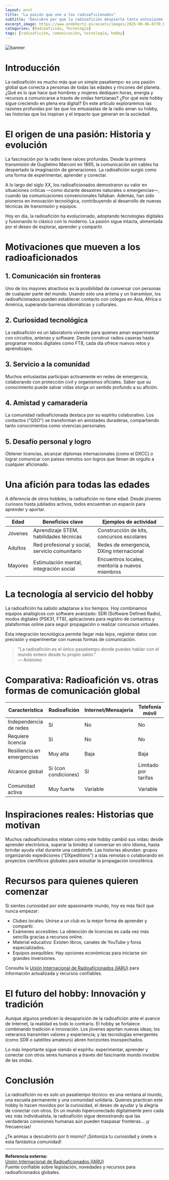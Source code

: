 ```yaml
---
layout: post
title: "La pasión que une a los radioaficionados"
subtitle: "Descubre por qué la radioafición despierta tanto entusiasmo y une a personas en todo el mundo"
excerpt_image: https://www.ondahertz.es/assets/images/2025-09-06-0739_Por_qué_los_entusiastas_de_la_radio_aman_su_hobby.png
categories: [Radioafición, Tecnología]
tags: [radioafición, comunicación, tecnología, hobby]
---
```


![banner](https://www.ondahertz.es/assets/images/2025-09-06-0739_Por_qué_los_entusiastas_de_la_radio_aman_su_hobby.png "Ilustración colorida de equipos de radio y antenas alrededor de un globo, simbolizando la radioafición.")

# Introducción

La radioafición es mucho más que un simple pasatiempo: es una pasión global que conecta a personas de todas las edades y rincones del planeta. ¿Qué es lo que hace que hombres y mujeres dediquen horas, energía y recursos a comunicarse a través de ondas hertzianas? ¿Por qué este hobby sigue creciendo en plena era digital? En este artículo exploraremos las razones profundas por las que los entusiastas de la radio aman su hobby, las historias que los inspiran y el impacto que generan en la sociedad.

# El origen de una pasión: Historia y evolución

La fascinación por la radio tiene raíces profundas. Desde la primera transmisión de Guglielmo Marconi en 1895, la comunicación sin cables ha despertado la imaginación de generaciones. La radioafición surgió como una forma de experimentar, aprender y conectar.

A lo largo del siglo XX, los radioaficionados demostraron su valor en situaciones críticas —como durante desastres naturales o emergencias—, cuando las comunicaciones convencionales fallaban. Además, han sido pioneros en innovación tecnológica, contribuyendo al desarrollo de nuevas técnicas de transmisión y equipos.

Hoy en día, la radioafición ha evolucionado, adoptando tecnologías digitales y fusionando lo clásico con lo moderno. La pasión sigue intacta, alimentada por el deseo de explorar, aprender y compartir.

# Motivaciones que mueven a los radioaficionados

## 1. Comunicación sin fronteras

Uno de los mayores atractivos es la posibilidad de conversar con personas de cualquier parte del mundo. Usando solo una antena y un transmisor, los radioaficionados pueden establecer contacto con colegas en Asia, África o América, superando barreras idiomáticas y culturales.

## 2. Curiosidad tecnológica

La radioafición es un laboratorio viviente para quienes aman experimentar con circuitos, antenas y software. Desde construir radios caseras hasta programar modos digitales como FT8, cada día ofrece nuevos retos y aprendizajes.

## 3. Servicio a la comunidad

Muchos entusiastas participan activamente en redes de emergencia, colaborando con protección civil y organismos oficiales. Saber que su conocimiento puede salvar vidas otorga un sentido profundo a su afición.

## 4. Amistad y camaradería

La comunidad radioaficionada destaca por su espíritu colaborativo. Los contactos (“QSO”) se transforman en amistades duraderas, compartiendo tanto conocimientos como vivencias personales.

## 5. Desafío personal y logro

Obtener licencias, alcanzar diplomas internacionales (como el DXCC) o lograr comunicar con países remotos son logros que llenan de orgullo a cualquier aficionado.

# Una afición para todas las edades

A diferencia de otros hobbies, la radioafición no tiene edad. Desde jóvenes curiosos hasta jubilados activos, todos encuentran un espacio para aprender y aportar.

| Edad         | Beneficios clave                                         | Ejemplos de actividad                          |
|--------------|---------------------------------------------------------|------------------------------------------------|
| Jóvenes      | Aprendizaje STEM, habilidades técnicas                  | Construcción de kits, concursos escolares      |
| Adultos      | Red profesional y social, servicio comunitario          | Redes de emergencia, DXing internacional       |
| Mayores      | Estimulación mental, integración social                 | Encuentros locales, mentoría a nuevos miembros |

# La tecnología al servicio del hobby

La radioafición ha sabido adaptarse a los tiempos. Hoy combinamos equipos analógicos con software avanzado: SDR (Software Defined Radio), modos digitales (PSK31, FT8), aplicaciones para registro de contactos y plataformas online para seguir propagación o realizar concursos virtuales.

Esta integración tecnológica permite llegar más lejos, registrar datos con precisión y experimentar con nuevas formas de comunicación.

> "La radioafición es el único pasatiempo donde puedes hablar con el mundo entero desde tu propio salón."  
> — Anónimo

# Comparativa: Radioafición vs. otras formas de comunicación global

| Característica           | Radioafición              | Internet/Mensajería       | Telefonía móvil           |
|-------------------------|---------------------------|---------------------------|---------------------------|
| Independencia de redes  | Sí                        | No                        | No                        |
| Requiere licencia       | Sí                        | No                        | No                        |
| Resiliencia en emergencias| Muy alta                | Baja                      | Baja                      |
| Alcance global          | Sí (con condiciones)      | Sí                        | Limitado por tarifas      |
| Comunidad activa        | Muy fuerte                | Variable                  | Variable                  |

# Inspiraciones reales: Historias que motivan

Muchos radioaficionados relatan cómo este hobby cambió sus vidas: desde aprender electrónica, superar la timidez al conversar en otro idioma, hasta brindar ayuda vital durante una catástrofe. Las historias abundan: grupos organizando expediciones (“DXpeditions”) a islas remotas o colaborando en proyectos científicos globales para estudiar la propagación ionosférica.

# Recursos para quienes quieren comenzar

Si sientes curiosidad por este apasionante mundo, hoy es más fácil que nunca empezar:

- Clubes locales: Unirse a un club es la mejor forma de aprender y compartir.
- Exámenes accesibles: La obtención de licencias es cada vez más sencilla gracias a recursos online.
- Material educativo: Existen libros, canales de YouTube y foros especializados.
- Equipos asequibles: Hay opciones económicas para iniciarse sin grandes inversiones.

Consulta la [Unión Internacional de Radioaficionados (IARU)](https://www.iaru.org/es/) para información actualizada y recursos confiables.

# El futuro del hobby: Innovación y tradición

Aunque algunos predicen la desaparición de la radioafición ante el avance de Internet, la realidad es todo lo contrario. El hobby se fortalece combinando tradición e innovación. Los jóvenes aportan nuevas ideas; los veteranos transmiten valores y experiencia; y las tecnologías emergentes (como SDR o satélites amateurs) abren horizontes insospechados.

Lo más importante sigue siendo el espíritu: experimentar, aprender y conectar con otros seres humanos a través del fascinante mundo invisible de las ondas.

# Conclusión

La radioafición no es solo un pasatiempo técnico: es una ventana al mundo, una escuela permanente y una comunidad solidaria. Quienes practican este hobby lo hacen movidos por la curiosidad, el deseo de ayudar y la alegría de conectar con otros. En un mundo hiperconectado digitalmente pero cada vez más individualista, la radioafición sigue demostrando que las verdaderas conexiones humanas aún pueden traspasar fronteras… ¡y frecuencias!

¿Te animas a descubrirlo por ti mismo? ¡Sintoniza tu curiosidad y únete a esta fantástica comunidad!

---

**Referencia externa:**  
[Unión Internacional de Radioaficionados (IARU)](https://www.iaru.org/es/)  
Fuente confiable sobre legislación, novedades y recursos para radioaficionados globales.